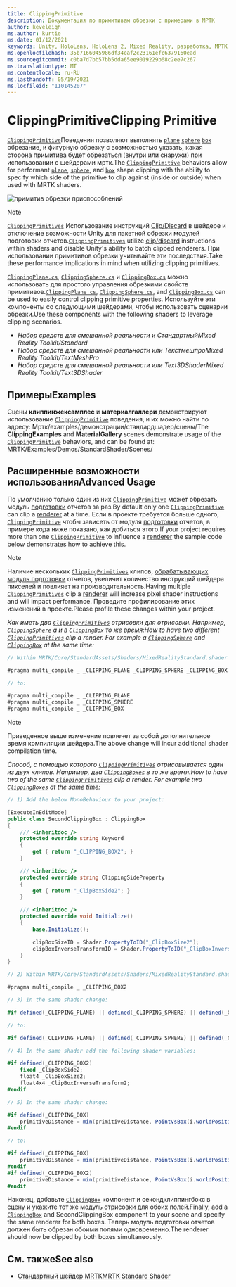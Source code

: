 ```yaml
---
title: ClippingPrimitive
description: Документация по примитивам обрезки с примерами в МРТК
author: keveleigh
ms.author: kurtie
ms.date: 01/12/2021
keywords: Unity, HoloLens, HoloLens 2, Mixed Reality, разработка, МРТК, отсеченный примитив,
ms.openlocfilehash: 35b7166045986df34eaf2c23161efc6379160ead
ms.sourcegitcommit: c0ba7d7bb57bb5dda65ee9019229b68c2ee7c267
ms.translationtype: MT
ms.contentlocale: ru-RU
ms.lasthandoff: 05/19/2021
ms.locfileid: "110145207"
---
```

# <a name="clipping-primitive"></a><span data-ttu-id="53fbf-104">ClippingPrimitive</span><span class="sxs-lookup"><span data-stu-id="53fbf-104">Clipping Primitive</span></span>

<span data-ttu-id="53fbf-105">[`ClippingPrimitive`](xref:Microsoft.MixedReality.Toolkit.Utilities.ClippingPrimitive)Поведения позволяют выполнять [`plane`](xref:Microsoft.MixedReality.Toolkit.Utilities.ClippingPlane) [`sphere`](xref:Microsoft.MixedReality.Toolkit.Utilities.ClippingSphere) [`box`](xref:Microsoft.MixedReality.Toolkit.Utilities.ClippingBox) обрезание, и фигурную обрезку с возможностью указать, какая сторона примитива будет обрезаться (внутри или снаружи) при использовании с шейдерами мртк.</span><span class="sxs-lookup"><span data-stu-id="53fbf-105">The [`ClippingPrimitive`](xref:Microsoft.MixedReality.Toolkit.Utilities.ClippingPrimitive) behaviors allow for performant [`plane`](xref:Microsoft.MixedReality.Toolkit.Utilities.ClippingPlane), [`sphere`](xref:Microsoft.MixedReality.Toolkit.Utilities.ClippingSphere), and [`box`](xref:Microsoft.MixedReality.Toolkit.Utilities.ClippingBox) shape clipping with the ability to specify which side of the primitive to clip against (inside or outside) when used with MRTK shaders.</span></span>

![примитив обрезки приспособлений](../images/mrtk-standard-shader/MRTK_PrimitiveClippingGizmos.gif)

> [!NOTE]
> <span data-ttu-id="53fbf-107">[`ClippingPrimitives`](xref:Microsoft.MixedReality.Toolkit.Utilities.ClippingPrimitive) Использование инструкций [Clip/Discard](https://developer.download.nvidia.com/cg/clip.html) в шейдере и отключение возможности Unity для пакетной обрезки модулей подготовки отчетов.</span><span class="sxs-lookup"><span data-stu-id="53fbf-107">[`ClippingPrimitives`](xref:Microsoft.MixedReality.Toolkit.Utilities.ClippingPrimitive) utilize [clip/discard](https://developer.download.nvidia.com/cg/clip.html) instructions within shaders and disable Unity's ability to batch clipped renderers.</span></span> <span data-ttu-id="53fbf-108">При использовании примитивов обрезки учитывайте эти последствия.</span><span class="sxs-lookup"><span data-stu-id="53fbf-108">Take these performance implications in mind when utilizing clipping primitives.</span></span>

<span data-ttu-id="53fbf-109">[`ClippingPlane.cs`](xref:Microsoft.MixedReality.Toolkit.Utilities.ClippingPlane), [`ClippingSphere.cs`](xref:Microsoft.MixedReality.Toolkit.Utilities.ClippingSphere) и [`ClippingBox.cs`](xref:Microsoft.MixedReality.Toolkit.Utilities.ClippingBox) можно использовать для простого управления обрезкими свойств примитивов.</span><span class="sxs-lookup"><span data-stu-id="53fbf-109">[`ClippingPlane.cs`](xref:Microsoft.MixedReality.Toolkit.Utilities.ClippingPlane), [`ClippingSphere.cs`](xref:Microsoft.MixedReality.Toolkit.Utilities.ClippingSphere), and [`ClippingBox.cs`](xref:Microsoft.MixedReality.Toolkit.Utilities.ClippingBox) can be used to easily control clipping primitive properties.</span></span> <span data-ttu-id="53fbf-110">Используйте эти компоненты со следующими шейдерами, чтобы использовать сценарии обрезки.</span><span class="sxs-lookup"><span data-stu-id="53fbf-110">Use these components with the following shaders to leverage clipping scenarios.</span></span>

- <span data-ttu-id="53fbf-111">*Набор средств для смешанной реальности и Стандартный*</span><span class="sxs-lookup"><span data-stu-id="53fbf-111">*Mixed Reality Toolkit/Standard*</span></span>
- <span data-ttu-id="53fbf-112">*Набор средств для смешанной реальности или Текстмешпро*</span><span class="sxs-lookup"><span data-stu-id="53fbf-112">*Mixed Reality Toolkit/TextMeshPro*</span></span>
- <span data-ttu-id="53fbf-113">*Набор средств для смешанной реальности или Text3DShader*</span><span class="sxs-lookup"><span data-stu-id="53fbf-113">*Mixed Reality Toolkit/Text3DShader*</span></span>

## <a name="examples"></a><span data-ttu-id="53fbf-114">Примеры</span><span class="sxs-lookup"><span data-stu-id="53fbf-114">Examples</span></span>

<span data-ttu-id="53fbf-115">Сцены **клиппинжексамплес** и **материалгаллери** демонстрируют использование [`ClippingPrimitive`](xref:Microsoft.MixedReality.Toolkit.Utilities.ClippingPrimitive) поведения, и их можно найти по адресу: Мртк/examples/демонстрации/стандардшадер/сцены/</span><span class="sxs-lookup"><span data-stu-id="53fbf-115">The **ClippingExamples** and **MaterialGallery** scenes demonstrate usage of the [`ClippingPrimitive`](xref:Microsoft.MixedReality.Toolkit.Utilities.ClippingPrimitive) behaviors, and can be found at: MRTK/Examples/Demos/StandardShader/Scenes/</span></span>

## <a name="advanced-usage"></a><span data-ttu-id="53fbf-116">Расширенные возможности использования</span><span class="sxs-lookup"><span data-stu-id="53fbf-116">Advanced Usage</span></span>

<span data-ttu-id="53fbf-117">По умолчанию только один из них [`ClippingPrimitive`](xref:Microsoft.MixedReality.Toolkit.Utilities.ClippingPrimitive) может обрезать модуль [подготовки](https://docs.unity3d.com/ScriptReference/Renderer.html) отчетов за раз.</span><span class="sxs-lookup"><span data-stu-id="53fbf-117">By default only one [`ClippingPrimitive`](xref:Microsoft.MixedReality.Toolkit.Utilities.ClippingPrimitive) can clip a [renderer](https://docs.unity3d.com/ScriptReference/Renderer.html) at a time.</span></span> <span data-ttu-id="53fbf-118">Если в проекте требуется больше одного, [`ClippingPrimitive`](xref:Microsoft.MixedReality.Toolkit.Utilities.ClippingPrimitive) чтобы зависеть от модуля [подготовки](https://docs.unity3d.com/ScriptReference/Renderer.html)  отчетов, в примере кода ниже показано, как добиться этого.</span><span class="sxs-lookup"><span data-stu-id="53fbf-118">If your project requires more than one [`ClippingPrimitive`](xref:Microsoft.MixedReality.Toolkit.Utilities.ClippingPrimitive) to influence a [renderer](https://docs.unity3d.com/ScriptReference/Renderer.html)  the sample code below demonstrates how to achieve this.</span></span>

> [!NOTE]
> <span data-ttu-id="53fbf-119">Наличие нескольких [`ClippingPrimitives`](xref:Microsoft.MixedReality.Toolkit.Utilities.ClippingPrimitive) клипов, [обрабатывающих модуль подготовки](https://docs.unity3d.com/ScriptReference/Renderer.html) отчетов, увеличит количество инструкций шейдера пикселей и повлияет на производительность.</span><span class="sxs-lookup"><span data-stu-id="53fbf-119">Having multiple [`ClippingPrimitives`](xref:Microsoft.MixedReality.Toolkit.Utilities.ClippingPrimitive) clip a [renderer](https://docs.unity3d.com/ScriptReference/Renderer.html) will increase pixel shader instructions and will impact performance.</span></span> <span data-ttu-id="53fbf-120">Проведите профилирование этих изменений в проекте.</span><span class="sxs-lookup"><span data-stu-id="53fbf-120">Please profile these changes within your project.</span></span>

<span data-ttu-id="53fbf-121">*Как иметь два [`ClippingPrimitives`](xref:Microsoft.MixedReality.Toolkit.Utilities.ClippingPrimitive) отрисовки для отрисовки. Например, [`ClippingSphere`](xref:Microsoft.MixedReality.Toolkit.Utilities.ClippingSphere) а и в [`ClippingBox`](xref:Microsoft.MixedReality.Toolkit.Utilities.ClippingBox) то же время:*</span><span class="sxs-lookup"><span data-stu-id="53fbf-121">*How to have two different [`ClippingPrimitives`](xref:Microsoft.MixedReality.Toolkit.Utilities.ClippingPrimitive) clip a render. For example a [`ClippingSphere`](xref:Microsoft.MixedReality.Toolkit.Utilities.ClippingSphere) and [`ClippingBox`](xref:Microsoft.MixedReality.Toolkit.Utilities.ClippingBox) at the same time:*</span></span>

```C#
// Within MRTK/Core/StandardAssets/Shaders/MixedRealityStandard.shader (or another MRTK shader) change:

#pragma multi_compile _ _CLIPPING_PLANE _CLIPPING_SPHERE _CLIPPING_BOX

// to:

#pragma multi_compile _ _CLIPPING_PLANE
#pragma multi_compile _ _CLIPPING_SPHERE
#pragma multi_compile _ _CLIPPING_BOX
```

> [!NOTE]
> <span data-ttu-id="53fbf-122">Приведенное выше изменение повлечет за собой дополнительное время компиляции шейдера.</span><span class="sxs-lookup"><span data-stu-id="53fbf-122">The above change will incur additional shader compilation time.</span></span>

<span data-ttu-id="53fbf-123">*Способ, с помощью которого [`ClippingPrimitives`](xref:Microsoft.MixedReality.Toolkit.Utilities.ClippingPrimitive) отрисовывается один из двух клипов. Например, два [`ClippingBoxes`](xref:Microsoft.MixedReality.Toolkit.Utilities.ClippingBox) в то же время:*</span><span class="sxs-lookup"><span data-stu-id="53fbf-123">*How to have two of the same [`ClippingPrimitives`](xref:Microsoft.MixedReality.Toolkit.Utilities.ClippingPrimitive) clip a render. For example two [`ClippingBoxes`](xref:Microsoft.MixedReality.Toolkit.Utilities.ClippingBox) at the same time:*</span></span>

```C#
// 1) Add the below MonoBehaviour to your project:

[ExecuteInEditMode]
public class SecondClippingBox : ClippingBox
{
    /// <inheritdoc />
    protected override string Keyword
    {
        get { return "_CLIPPING_BOX2"; }
    }

    /// <inheritdoc />
    protected override string ClippingSideProperty
    {
        get { return "_ClipBoxSide2"; }
    }

    /// <inheritdoc />
    protected override void Initialize()
    {
        base.Initialize();

        clipBoxSizeID = Shader.PropertyToID("_ClipBoxSize2");
        clipBoxInverseTransformID = Shader.PropertyToID("_ClipBoxInverseTransform2");
    }
}

// 2) Within MRTK/Core/StandardAssets/Shaders/MixedRealityStandard.shader (or another MRTK shader) add the following multi_compile pragma:

#pragma multi_compile _ _CLIPPING_BOX2

// 3) In the same shader change:

#if defined(_CLIPPING_PLANE) || defined(_CLIPPING_SPHERE) || defined(_CLIPPING_BOX)

// to:

#if defined(_CLIPPING_PLANE) || defined(_CLIPPING_SPHERE) || defined(_CLIPPING_BOX) || defined(_CLIPPING_BOX2)

// 4) In the same shader add the following shader variables:

#if defined(_CLIPPING_BOX2)
    fixed _ClipBoxSide2;
    float4 _ClipBoxSize2;
    float4x4 _ClipBoxInverseTransform2;
#endif

// 5) In the same shader change:

#if defined(_CLIPPING_BOX)
    primitiveDistance = min(primitiveDistance, PointVsBox(i.worldPosition.xyz, _ClipBoxSize.xyz, _ClipBoxInverseTransform) * _ClipBoxSide);
#endif

// to:

#if defined(_CLIPPING_BOX)
    primitiveDistance = min(primitiveDistance, PointVsBox(i.worldPosition.xyz, _ClipBoxSize.xyz, _ClipBoxInverseTransform) * _ClipBoxSide);
#endif
#if defined(_CLIPPING_BOX2)
    primitiveDistance = min(primitiveDistance, PointVsBox(i.worldPosition.xyz, _ClipBoxSize2.xyz, _ClipBoxInverseTransform2) * _ClipBoxSide2);
#endif
```

<span data-ttu-id="53fbf-124">Наконец, добавьте [`ClippingBox`](xref:Microsoft.MixedReality.Toolkit.Utilities.ClippingBox) компонент и секондклиппингбокс в сцену и укажите тот же модуль отрисовки для обоих полей.</span><span class="sxs-lookup"><span data-stu-id="53fbf-124">Finally, add a [`ClippingBox`](xref:Microsoft.MixedReality.Toolkit.Utilities.ClippingBox) and SecondClippingBox component to your scene and specify the same renderer for both boxes.</span></span> <span data-ttu-id="53fbf-125">Теперь модуль подготовки отчетов должен быть обрезан обоими полями одновременно.</span><span class="sxs-lookup"><span data-stu-id="53fbf-125">The renderer should now be clipped by both boxes simultaneously.</span></span>

## <a name="see-also"></a><span data-ttu-id="53fbf-126">См. также</span><span class="sxs-lookup"><span data-stu-id="53fbf-126">See also</span></span>

- [<span data-ttu-id="53fbf-127">Стандартный шейдер MRTK</span><span class="sxs-lookup"><span data-stu-id="53fbf-127">MRTK Standard Shader</span></span>](mrtk-standard-shader.md)
